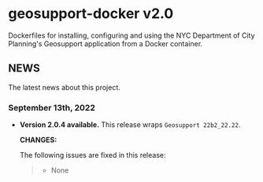 # geosupport-docker v2.0

Dockerfiles for installing, configuring and using the NYC Department of City Planning's Geosupport application from a Docker container.

## NEWS

The latest news about this project.

### September 13th, 2022

* **Version 2.0.4 available.** This release wraps `Geosupport 22b2_22.22`.

  **CHANGES:**

  The following issues are fixed in this release:

  > * None
